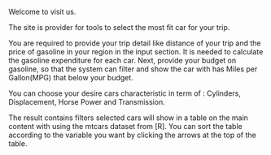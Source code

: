 Welcome to visit us.

The site is provider for tools to select the most fit car for your trip.

You are required to provide your trip detail like distance of your trip and the price of gasoline in your region in the input section. It is needed to calculate the gasoline expenditure for each car. Next, provide your budget on gasoline, so that the system can filter and show the car with has Miles per Gallon(MPG) that below your budget.

You can choose your desire cars characteristic in term of : Cylinders, Displacement, Horse Power and Transmission. 

The result contains filters selected cars will show in a table on the main content with using the mtcars dataset from [R].
You can sort the table according to the variable you want by clicking the arrows at the top of the table.


